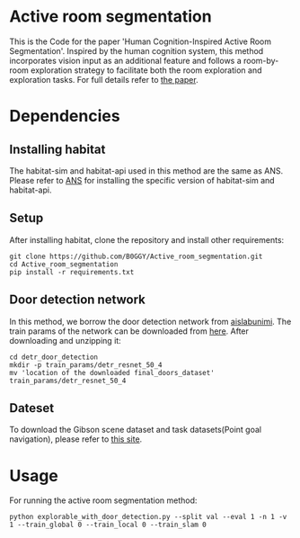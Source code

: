 # Active room segmentation

This is the Code for the paper 'Human Cognition-Inspired Active Room Segmentation'. Inspired by the human cognition system, this method incorporates vision input as an additional feature and follows a room-by-room exploration strategy to facilitate both the room exploration and exploration tasks. For full details refer to [the paper]().

# Dependencies
## Installing habitat

The habitat-sim and habitat-api used in this method are the  same as ANS. Please refer to [ANS](https://github.com/devendrachaplot/Neural-SLAM) for installing the specific version of habitat-sim and habitat-api.
## Setup
After installing habitat, clone the repository and install other requirements:
```
git clone https://github.com/B0GGY/Active_room_segmentation.git
cd Active_room_segmentation
pip install -r requirements.txt
```
## Door detection network
In this method, we borrow the door detection network from [aislabunimi](https://github.com/aislabunimi/door-detection-long-term). The train params of the network can be downloaded from [here](https://unimi2013-my.sharepoint.com/personal/michele_antonazzi_unimi_it/_layouts/15/onedrive.aspx?ga=1&id=%2Fpersonal%2Fmichele%5Fantonazzi%5Funimi%5Fit%2FDocuments%2Ftrain%5Fparams%2Fdetr%5Fresnet50%5F4). After downloading and unzipping it:
```
cd detr_door_detection
mkdir -p train_params/detr_resnet_50_4
mv 'location of the downloaded final_doors_dataset' train_params/detr_resnet_50_4
```

## Dateset
To download the Gibson scene dataset and task datasets(Point goal navigation), please refer to [this site](https://github.com/facebookresearch/habitat-lab/blob/main/DATASETS.md). 

# Usage
For running the active room segmentation method:
```
python explorable_with_door_detection.py --split val --eval 1 -n 1 -v 1 --train_global 0 --train_local 0 --train_slam 0 
```

